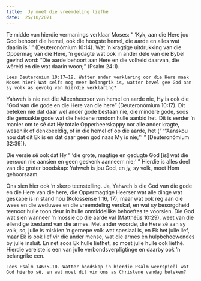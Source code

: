 ```yaml
---
title:  Jy moet die vreemdeling liefhê
date:  25/10/2021
---
```


Te midde van hierdie vermanings verklaar Moses: “ ‘Kyk, aan die Here jou God behoort die hemel, ook die hoogste hemel, die aarde en alles wat daarin is.’ ” (Deuteronómium 10:14). Wat ’n kragtige uitdrukking van die Oppermag van die Here, ’n gedagte wat ook in ander dele van die Bybel gevind word: “Die aarde behoort aan Here en die volheid daarvan, die wêreld en die wat daarin woon;” (Psalm 24:1).

`Lees Deuteronium 10:17–19. Watter ander verklaring oor die Here maak Moses hier? Wat selfs nog meer belangrik is, watter bevel gee God aan sy volk as gevolg van hierdie verklaring?`

Yahweh is nie net die Alleenheerser van hemel en aarde nie, Hy is ook die “God van die gode en die Here van die here” (Deuteronómium 10:17). Dit beteken nie dat daar wel ander gode bestaan nie, die mindere gode, soos die gemaakte gode wat die heidene rondom hulle aanbid het.  Dit is eerder ’n manier om te sê dat Hy totale Opperheerskappy oor alle ander kragte, wesenlik of denkbeeldig, of in die hemel of op die aarde, het (“ ‘“Aanskou nou dat dit Ek is en dat daar geen god naas My is nie;”’ ” [Deuteronómium 32:39]).

Die versie sê ook dat Hy “ ‘die grote, magtige en gedugte God [is] wat die persoon nie aansien en geen geskenk aanneem nie;’ ” Hierdie is alles deel van die groter boodskap: Yahweh is jou God, en jy, sy volk, moet Hom gehoorsaam.

Ons sien hier ook ’n skerp teenstelling. Ja, Yahweh is die God van die gode en die Here van die here, die Oppermagtige Heerser wat alle dinge wat geskape is in stand hou (Kolossense 1:16, 17), maar wat ook reg aan die wees en die weduwee en die vreemdeling verskaf, en wat sy besorgdheid teenoor hulle toon deur in hulle onmiddellike behoeftes te voorsien. Die God wat sien wanneer ’n mossie op die aarde val (Matthéüs 10:29), weet van die ellendige toestand van die armes. Met ander woorde, die Here sê aan sy volk, so, julle is miskien ’n geroepe volk wat spesiaal is, en Ek het julle lief, maar Ek is ook lief vir die ander mense, wat die armes en hulpbehoewendes by julle insluit. En net soos Ek hulle liefhet, so moet julle hulle ook liefhê.  Hierdie vereiste is een van julle verbondsverpligtinge en daarby ook ’n belangrike een.

`Lees Psalm 146:5–10. Watter boodskap in hierdie Psalm weerspieël wat God hierbo sê, en wat moet dit vir ons as Christene vandag beteken?`